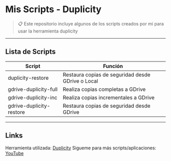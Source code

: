 # Mis Scripts - Duplicity

> 📋 Este repositorio incluye algunos de los scripts creados por mi para usar la herramienta duplicity

---

## Lista de Scripts

| Script | Función |
| ------ | ------- |
| duplicity-restore | Restaura copias de seguridad desde GDrive o Local |
| gdrive-duplicity-full | Realiza copias completas a GDrive |
| gdrive-duplicity-inc | Realiza copias incrementales a GDrive |
| gdrive-duplicity-restore | Restaura copias de seguridad desde GDrive |

---

## Links

Herramienta utilizada: [Duplicity](https://duplicity.gitlab.io/)
Sigueme para más scripts/aplicaciones: [YouTube](https://youtube.com/CristianPvP)
